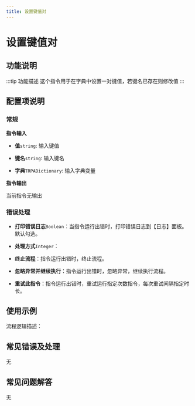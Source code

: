 ```yaml
---
title: 设置键值对
---
```


# 设置键值对

## 功能说明

:::tip 功能描述
这个指令用于在字典中设置一对键值，若键名已存在则修改值
:::

## 配置项说明

### 常规

**指令输入**

- **值**`string`: 输入键值

- **键名**`string`: 输入键名

- **字典**`TRPADictionary`: 输入字典变量


**指令输出**

当前指令无输出

### 错误处理

- **打印错误日志**`Boolean`：当指令运行出错时，打印错误日志到【日志】面板。默认勾选。

- **处理方式**`Integer`：

 - **终止流程**：指令运行出错时，终止流程。

 - **忽略异常并继续执行**：指令运行出错时，忽略异常，继续执行流程。

 - **重试此指令**：指令运行出错时，重试运行指定次数指令，每次重试间隔指定时长。

## 使用示例

流程逻辑描述：

## 常见错误及处理

无

## 常见问题解答

无

